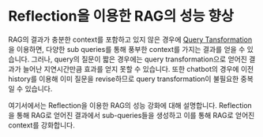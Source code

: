 # Reflection을 이용한 RAG의 성능 향상 

RAG의 결과가 충분한 context를 포함하고 있지 않은 경우에 [Query Tansformation](https://github.com/kyopark2014/korean-chatbot-using-amazon-bedrock/blob/main/query-transformation.md)을 이용하면, 다양한 sub queries를 통해 풍부한 context를 가지는 결과를 얻을 수 있습니다. 그러나, query의 질문이 짧은 경우에는 query transformation으로 얻어진 결과가 늘어난 지연시간만큼 효과를 얻지 못할 수 있습니다. 또한 chatbot의 경우에 이전 history를 이용해 이미 질문을 revise하므로 query transformation이 불필요한 중복일 수 있습니다. 

여기서에서는 Reflection을 이용한 RAG의 성능 강화에 대해 설명합니다. Reflection을 통해 RAG로 얻어진 결과에서 sub-queries들을 생성하고 이를 통해 RAG로 얻어진 context를 강화합니다. 
